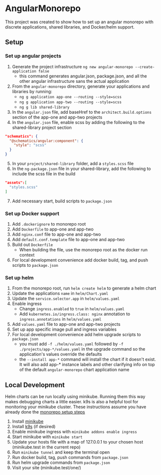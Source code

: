 # AngularMonorepo

This project was created to show how to set up an angular monorepo with discrete applications, shared libraries, and Docker/helm support.

## Setup
### Set up angular projects
1. Generate the project infrastructure `ng new angular-monorepo --create-application false`
    - this command generates angular.json, package.json, and all the other angular infrastructure sans the actual application
2. From the `angular-monorepo` directory, generate your applications and libraries by running:
    - `ng g application app-one --routing --style=scss`
    - `ng g application app-two --routing --style=scss`
    - `ng g lib shared-library`
3. In the `angular.json` file, add baseHref to the `architect.build.options` section of the app-one and app-two projects
4. In the `angular.json` file, enable scss by adding the following to the shared-library project section
```json
"schematics": {
  "@schematics/angular:component": {
    "style": "scss"
  }
}
```
5. In your `project/shared-library` folder, add a `styles.scss` file
6. In the `ng-package.json` file in your shared-library, add the following to include the scss file in the build
```json
"assets":[
  "styles.scss"
]
```
7. Add necessary start, build scripts to `package.json`

### Set up Docker support
1. Add `.dockerignore` to monorepo root
2. Add `Dockerfile` to app-one and app-two
3. Add `nginx.conf` file to app-one and app-two
4. Add `default.conf.template` file to app-one and app-two
5. Build out `Dockerfile`
   - When building the file, use the monorepo root as the docker run context
6. For local development convenience add docker build, tag, and push scripts to `package.json`

### Set up helm
1. From the monorepo root, run `helm create helm` to generate a helm chart
2. Update the applications `name` in `helm/Chart.yaml`
3. Update the `service.selector.app` in `helm/values.yaml`
4. Enable ingress
    - Change `ingress.enabled` to `true` in `helm/values.yaml`
    - Add `kubernetes.io/ingress.class: nginx` annotation to `ingress.annotations` in `helm/values.yaml`
5. Add `values.yaml` file to app-one and app-two projects
6. Set up app specific image pull and ingress variables
7. For local development convenience add helm upgrade scripts to `package.json`
    - you must add `-f ./helm/values.yaml` followed by `-f ./projects/app-*/values.yaml` in the upgrade command so the application's values override the defaults
    - the `--install app-*` command will install the chart if it doesn't exist. It will also add app-* instance labels and other clarifying info on top of the default `angular-monorepo` chart application name

## Local Development
Helm charts can be run locally using minikube. Running them this way makes debugging charts a little easier. k9s is also a helpful tool for monitoring your minikube cluster. These instructions assume you have already done the [monorepo setup steps](#Setup)

1. Install [minikube](https://minikube.sigs.k8s.io/docs/start/)
2. Install [k9s](https://k9scli.io/topics/install/) (if desired)
3. Enable minikube ingress with `minikube addons enable ingress`
4. Start minikube with `minikube start`
5. Update your hosts file with a map of 127.0.0.1 to your chosen host (minikube.test in the current repo)
6. Run `minikube tunnel` and keep the terminal open
7. Run docker build, tag, push commands from `package.json`
8. Run helm upgrade commands from `package.json`
9. Visit your site (minikube.test/one/)